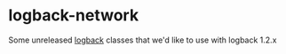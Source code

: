 # logback-network
Some unreleased [logback](https://github.com/qos-ch/logback) classes that we'd like to use with logback 1.2.x
